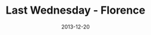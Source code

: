 ---
layout: music 
title: "Last Wednesday - Florence"
series: "Kingdom Come"
date: 2013-12-20 
description: "Last Wednesday November - Florence"
audio: "http://www.crossroads.net/players/media/hq/1127813_lw_florence.mp3"
audio-duration: "34:10"
src: "http://www.crossroads.net/players/media/series/last_wednesday_190x110.jpg"
---